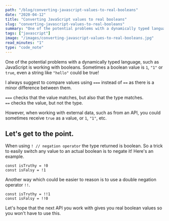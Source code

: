 ```yaml
---
path: "/blog/converting-javascript-values-to-real-booleans"  
date: "2020-04-12"  
title: "Converting JavaScript values to real booleans"  
slug: "converting-javascript-values-to-real-booleans"
summary: "One of the potential problems with a dynamically typed language, such as JavaScript is working with booleans."  
tags: ["javascript"]  
image: "/images/converting-javascript-values-to-real-booleans.jpg"
read_minutes: "1"
type: "code_note"
---
```

One of the potential problems with a dynamically typed language, such as JavaScript is working with booleans. Sometimes a boolean value is `1`, `"1"` or `true`, even a string like `"hello"` could be true!  

I always suggest to compare values using `===` instead of `==` as there is a minor difference between them.  

`===` checks that the value matches, but also that the type matches.  
`==` checks the value, but not the type.  

However, when working with external data, such as from an API, you could sometimes receive `true` as a value, or `1`, `"1"`, etc.  

## Let's get to the point.  

When using `! // negation operator` the type returned is boolean. So a trick to easily switch any value to an actual boolean is to negate it!
Here's an example.  
  
```
const isTruthy = !0  
const isFalsy = !1  
```
Another way which could be easier to reason is to use a double negation operator `!!`.  
```
const isTruthy = !!1 
const isFalsy = !!0 
```
Let's hope that the next API you work with gives you real boolean values so you won't have to use this.  
